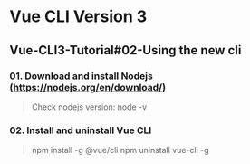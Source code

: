 # Vue CLI Version 3

## Vue-CLI3-Tutorial#02-Using the new cli

### 01. Download and install Nodejs (https://nodejs.org/en/download/)
> Check nodejs version: node -v

### 02. Install and uninstall Vue CLI
> npm install -g @vue/cli
> npm uninstall vue-cli -g 

